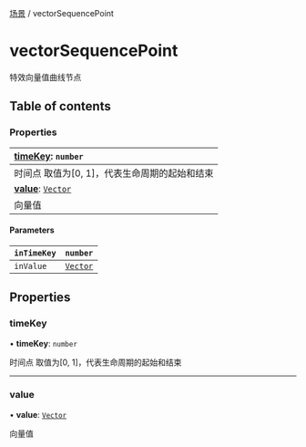 [场景](../groups/场景.场景.md) / vectorSequencePoint

# vectorSequencePoint <Badge type="tip" text="Class" /> <Score text="vectorSequencePoint" />

特效向量值曲线节点

## Table of contents

### Properties <Score text="Properties" /> 
| **[timeKey](mw.vectorSequencePoint.md#timekey)**: `number`  |
| :-----|
| 时间点 取值为[0, 1]，代表生命周期的起始和结束|
| **[value](mw.vectorSequencePoint.md#value)**: [`Vector`](mw.Vector.md)  |
| 向量值|

#### Parameters

| `inTimeKey` | `number` |
| :------ | :------ |
| `inValue` | [`Vector`](mw.Vector.md) |

## Properties

### timeKey <Score text="timeKey" /> 

• **timeKey**: `number`

时间点 取值为[0, 1]，代表生命周期的起始和结束

___

### value <Score text="value" /> 

• **value**: [`Vector`](mw.Vector.md)

向量值
